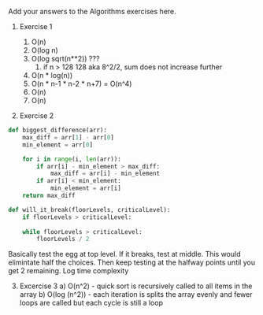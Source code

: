 Add your answers to the Algorithms exercises here.

1. Exercise 1
    1. O(n)
    2. O(log n)
    3. O(log sqrt(n**2)) ???
        1. if n > 128 128 aka 8^2/2, sum does not increase further
    4. O(n * log(n))
    5. O(n * n-1 * n-2 * n+7) = O(n^4)
    6. O(n)
    7. O(n)

2. Exercise 2
``` python
def biggest_difference(arr):
    max_diff = arr[1] - arr[0]
    min_element = arr[0]

    for i in range(i, len(arr)):
        if arr[i] - min_element > max_diff:
            max_diff = arr[i] - min_element
        if arr[i] < min_element:
            min_element = arr[i]
    return max_diff
```

```python
def will_it_break(floorLevels, criticalLevel):
    if floorLevels > criticalLevel:
        
    while floorLevels > criticalLevel:
        floorLevels / 2
```

Basically test the egg at top level.  If it breaks, test at middle.  This would elimintate half the choices. Then keep testing at the halfway points until you get 2 remaining.  Log time complexity


3. Excercise 3
    a) O(n^2) - quick sort is recursively called to all items in the array
    b) O(log (n^2)) - each iteration is splits the array evenly and fewer loops are called but each cycle is still a loop


